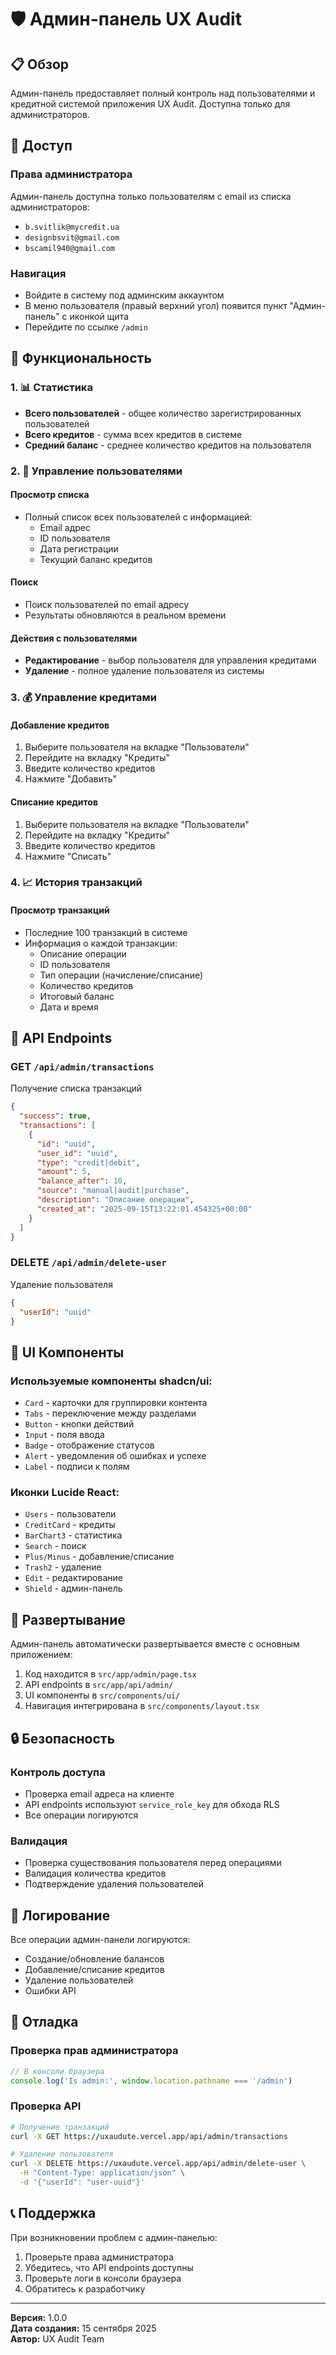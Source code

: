 # 🛡️ Админ-панель UX Audit

## 📋 Обзор

Админ-панель предоставляет полный контроль над пользователями и кредитной системой приложения UX Audit. Доступна только для администраторов.

## 🔐 Доступ

### Права администратора
Админ-панель доступна только пользователям с email из списка администраторов:
- `b.svitlik@mycredit.ua`
- `designbsvit@gmail.com`
- `bscamil940@gmail.com`

### Навигация
- Войдите в систему под админским аккаунтом
- В меню пользователя (правый верхний угол) появится пункт "Админ-панель" с иконкой щита
- Перейдите по ссылке `/admin`

## 🎯 Функциональность

### 1. 📊 Статистика
- **Всего пользователей** - общее количество зарегистрированных пользователей
- **Всего кредитов** - сумма всех кредитов в системе
- **Средний баланс** - среднее количество кредитов на пользователя

### 2. 👥 Управление пользователями

#### Просмотр списка
- Полный список всех пользователей с информацией:
  - Email адрес
  - ID пользователя
  - Дата регистрации
  - Текущий баланс кредитов

#### Поиск
- Поиск пользователей по email адресу
- Результаты обновляются в реальном времени

#### Действия с пользователями
- **Редактирование** - выбор пользователя для управления кредитами
- **Удаление** - полное удаление пользователя из системы

### 3. 💰 Управление кредитами

#### Добавление кредитов
1. Выберите пользователя на вкладке "Пользователи"
2. Перейдите на вкладку "Кредиты"
3. Введите количество кредитов
4. Нажмите "Добавить"

#### Списание кредитов
1. Выберите пользователя на вкладке "Пользователи"
2. Перейдите на вкладку "Кредиты"
3. Введите количество кредитов
4. Нажмите "Списать"

### 4. 📈 История транзакций

#### Просмотр транзакций
- Последние 100 транзакций в системе
- Информация о каждой транзакции:
  - Описание операции
  - ID пользователя
  - Тип операции (начисление/списание)
  - Количество кредитов
  - Итоговый баланс
  - Дата и время

## 🔧 API Endpoints

### GET `/api/admin/transactions`
Получение списка транзакций
```json
{
  "success": true,
  "transactions": [
    {
      "id": "uuid",
      "user_id": "uuid",
      "type": "credit|debit",
      "amount": 5,
      "balance_after": 10,
      "source": "manual|audit|purchase",
      "description": "Описание операции",
      "created_at": "2025-09-15T13:22:01.454325+00:00"
    }
  ]
}
```

### DELETE `/api/admin/delete-user`
Удаление пользователя
```json
{
  "userId": "uuid"
}
```

## 🎨 UI Компоненты

### Используемые компоненты shadcn/ui:
- `Card` - карточки для группировки контента
- `Tabs` - переключение между разделами
- `Button` - кнопки действий
- `Input` - поля ввода
- `Badge` - отображение статусов
- `Alert` - уведомления об ошибках и успехе
- `Label` - подписи к полям

### Иконки Lucide React:
- `Users` - пользователи
- `CreditCard` - кредиты
- `BarChart3` - статистика
- `Search` - поиск
- `Plus/Minus` - добавление/списание
- `Trash2` - удаление
- `Edit` - редактирование
- `Shield` - админ-панель

## 🚀 Развертывание

Админ-панель автоматически развертывается вместе с основным приложением:

1. Код находится в `src/app/admin/page.tsx`
2. API endpoints в `src/app/api/admin/`
3. UI компоненты в `src/components/ui/`
4. Навигация интегрирована в `src/components/layout.tsx`

## 🔒 Безопасность

### Контроль доступа
- Проверка email адреса на клиенте
- API endpoints используют `service_role_key` для обхода RLS
- Все операции логируются

### Валидация
- Проверка существования пользователя перед операциями
- Валидация количества кредитов
- Подтверждение удаления пользователей

## 📝 Логирование

Все операции админ-панели логируются:
- Создание/обновление балансов
- Добавление/списание кредитов
- Удаление пользователей
- Ошибки API

## 🐛 Отладка

### Проверка прав администратора
```javascript
// В консоли браузера
console.log('Is admin:', window.location.pathname === '/admin')
```

### Проверка API
```bash
# Получение транзакций
curl -X GET https://uxaudute.vercel.app/api/admin/transactions

# Удаление пользователя
curl -X DELETE https://uxaudute.vercel.app/api/admin/delete-user \
  -H "Content-Type: application/json" \
  -d '{"userId": "user-uuid"}'
```

## 📞 Поддержка

При возникновении проблем с админ-панелью:
1. Проверьте права администратора
2. Убедитесь, что API endpoints доступны
3. Проверьте логи в консоли браузера
4. Обратитесь к разработчику

---

**Версия:** 1.0.0  
**Дата создания:** 15 сентября 2025  
**Автор:** UX Audit Team
